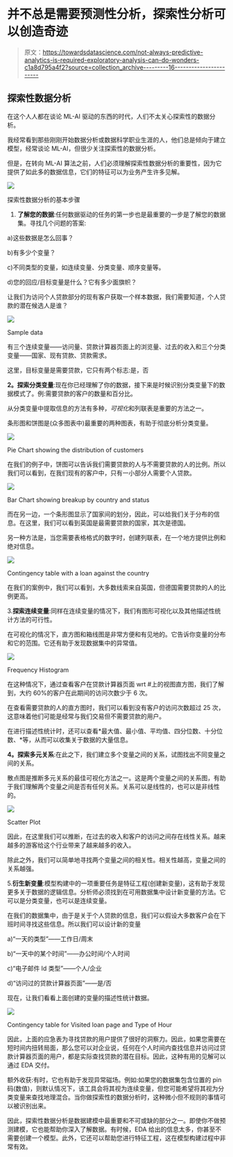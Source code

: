 # 并不总是需要预测性分析，探索性分析可以创造奇迹

> 原文：<https://towardsdatascience.com/not-always-predictive-analytics-is-required-exploratory-analysis-can-do-wonders-c1a8d795a4f2?source=collection_archive---------16----------------------->

## 探索性数据分析

在这个人人都在谈论 ML-Al 驱动的东西的时代，人们不太关心探索性的数据分析。

我经常看到那些刚刚开始数据分析或数据科学职业生涯的人，他们总是倾向于建立模型，经常谈论 ML-AI，但很少关注探索性的数据分析。

但是，在转向 ML-AI 算法之前，人们必须理解探索性数据分析的重要性，因为它提供了如此多的数据信息，它们的特征可以为业务产生许多见解。

![](img/60f17471d6e35f42ec2e7b0abe542e73.png)

探索性数据分析的基本步骤

1.  **了解您的数据**:任何数据驱动的任务的第一步也是最重要的一步是了解您的数据集。寻找几个问题的答案:

a)这些数据是怎么回事？

b)有多少个变量？

c)不同类型的变量，如连续变量、分类变量、顺序变量等。

d)您的回应/目标变量是什么？它有多少面旗帜？

让我们为访问个人贷款部分的现有客户获取一个样本数据，我们需要知道，个人贷款的潜在候选人是谁？

![](img/ad37fa1a8e2b0f47e790579587d6779f.png)

Sample data

有三个连续变量——访问量、贷款计算器页面上的浏览量、过去的收入和三个分类变量——国家、现有贷款、贷款需求。

这里，目标变量是需要贷款，它只有两个标志:是，否

**2。探索分类变量**:现在你已经理解了你的数据，接下来是时候识别分类变量下的数据模式了。例:需要贷款的客户的数量和百分比。

从分类变量中提取信息的方法有多种，*可视化*和列联表是重要的方法之一。

条形图和饼图是(众多图表中)最重要的两种图表，有助于彻底分析分类变量。

![](img/2f9838f7b9f5cf8b4d2fe4a63677ff4b.png)

Pie Chart showing the distribution of customers

在我们的例子中，饼图可以告诉我们需要贷款的人与不需要贷款的人的比例。所以我们可以看到，在我们现有的客户中，只有一小部分人需要个人贷款。

![](img/06ff22ebe8974a383539dd56cfd37618.png)

Bar Chart showing breakup by country and status

而在另一边，一个条形图显示了国家间的划分，因此，可以给我们关于分布的信息。在这里，我们可以看到英国是最需要贷款的国家，其次是德国。

另一种方法是，当您需要表格格式的数字时，创建列联表，在一个地方提供比例和绝对信息。

![](img/94b6a3cd64ef7c6ac432774fb4c826a2.png)

Contingency table with a loan against the country

在我们的案例中，我们可以看到，大多数线索来自英国，但德国需要贷款的人的比例更高。

3.**探索连续变量**:同样在连续变量的情况下，我们有图形可视化以及其他描述性统计方法的可行性。

在可视化的情况下，直方图和箱线图是非常方便和有见地的。它告诉你变量的分布和它的范围。它还有助于发现数据集中的异常值。

![](img/7fbfea1549575e54b598c50591352d1e.png)

Frequency Histogram

在这种情况下，通过查看客户在贷款计算器页面 wrt #上的视图直方图，我们了解到，大约 60%的客户在此期间的访问次数少于 6 次。

在查看需要贷款的人的直方图时，我们可以看到没有客户的访问次数超过 25 次，这意味着他们可能是经常与我们交易但不需要贷款的用户。

在进行描述性统计时，还可以查看*最大值、最小值、平均值、四分位数、十分位数、*等，从而可以收集关于数据的大量信息。

**4。探索多元关系**:在此之下，我们建立多个变量之间的关系，试图找出不同变量之间的关系。

散点图是推断多元关系的最佳可视化方法之一。这是两个变量之间的关系图，有助于我们理解两个变量之间是否有任何关系。关系可以是线性的，也可以是非线性的。

![](img/8edd265b9fa780ec8133566aaa6857c3.png)

Scatter Plot

因此，在这里我们可以推断，在过去的收入和客户的访问之间存在线性关系。越来越多的游客给这个行业带来了越来越多的收入。

除此之外，我们可以简单地寻找两个变量之间的相关性。相关性越高，变量之间的关系越强。

5.**衍生新变量**:模型构建中的一项重要任务是特征工程(创建新变量)，这有助于发现更多关于数据的逻辑信息。分析师必须找到在可用数据集中设计新变量的方法。它可以是分类变量，也可以是连续变量。

在我们的数据集中，由于是关于个人贷款的信息，我们可以假设大多数客户会在下班时间寻找这些信息。所以我们可以设计新的变量

a)“一天的类型”——工作日/周末

b)“一天中的某个时间”——办公时间/个人时间

c)“电子邮件 Id 类型”——个人/企业

d)“访问过的贷款计算器页面”——是/否

现在，让我们看看上面创建的变量的描述性统计数据。

![](img/eef7251d0a055ed2c0bd1b194cf25843.png)

Contingency table for Visited loan page and Type of Hour

因此，上面的应急表为寻找贷款的用户提供了很好的洞察力。因此，如果您需要在短时间内扭转局面，那么您可以对企业说，任何在个人时间内查找信息并访问过贷款计算器页面的用户，都是实际查找贷款的潜在目标。因此，这种有用的见解可以通过 EDA 交付。

额外收获:有时，它也有助于发现异常磁场。例如:如果您的数据集包含位置的 pin 码(数值)，则默认情况下，该工具会将其视为连续变量，但您可能希望将其视为分类变量来查找地理混合。当你做探索性的数据分析时，这种微小但不规则的事情可以被识别出来。

因此，探索性数据分析是数据建模中最重要和不可或缺的部分之一。即使你不做预测建模，它也能帮助你深入了解数据。有时候，EDA 给出的信息太多，你甚至不需要创建一个模型。此外，它还可以帮助您进行特征工程，这在模型构建过程中非常有效。